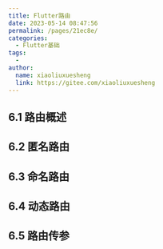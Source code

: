 ```yaml
---
title: Flutter路由
date: 2023-05-14 08:47:56
permalink: /pages/21ec8e/
categories:
  - Flutter基础
tags:
  - 
author: 
  name: xiaoliuxuesheng
  link: https://gitee.com/xiaoliuxuesheng
---
```


## 6.1 路由概述

## 6.2 匿名路由

## 6.3 命名路由

## 6.4 动态路由

## 6.5 路由传参

